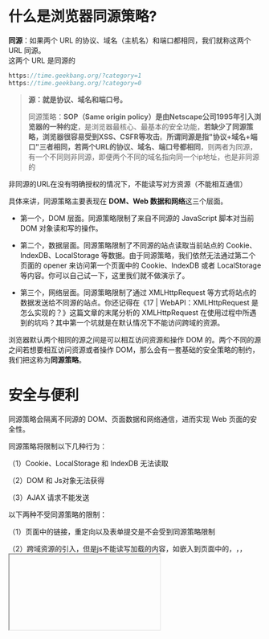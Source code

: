 # 什么是浏览器同源策略?

**同源**：如果两个 URL 的协议、域名（主机名）和端口都相同，我们就称这两个 URL 同源。  
这两个 URL 是同源的
```javascript
https://time.geekbang.org/?category=1
https://time.geekbang.org/?category=0
```

> **源：就是协议、域名和端口号。**
>
> 同源策略：**SOP（Same origin policy）是由Netscape公司1995年引入浏览器的一种约定**，是浏览器最核心、最基本的安全功能，**若缺少了同源策略，浏览器很容易受到XSS、CSFR等攻击**。**所谓同源是指"协议+域名+端口"三者相同，若两个URL的协议、域名、端口号都相同**，则两者为同源，有一个不同则非同源，即便两个不同的域名指向同一个ip地址，也是非同源的
>
> 

非同源的URL在没有明确授权的情况下，不能读写对方资源（不能相互通信）

具体来讲，同源策略主要表现在 **DOM、Web 数据和网络**这三个层面。

* 第一个，DOM 层面。同源策略限制了来自不同源的 JavaScript 脚本对当前 DOM 对象读和写的操作。

* 第二个，数据层面。同源策略限制了不同源的站点读取当前站点的 Cookie、IndexDB、LocalStorage 等数据。由于同源策略，我们依然无法通过第二个页面的 opener 来访问第一个页面中的 Cookie、IndexDB 或者 LocalStorage 等内容。你可以自己试一下，这里我们就不做演示了。

* 第三个，网络层面。同源策略限制了通过 XMLHttpRequest 等方式将站点的数据发送给不同源的站点。你还记得在《17 | WebAPI：XMLHttpRequest 是怎么实现的？》这篇文章的末尾分析的 XMLHttpRequest 在使用过程中所遇到的坑吗？其中第一个坑就是在默认情况下不能访问跨域的资源。

浏览器默认两个相同的源之间是可以相互访问资源和操作 DOM 的。两个不同的源之间若想要相互访问资源或者操作 DOM，那么会有一套基础的安全策略的制约，我们把这称为**同源策略**。

# 安全与便利
同源策略会隔离不同源的 DOM、页面数据和网络通信，进而实现 Web 页面的安全性。

同源策略将限制以下几种行为：

（1）Cookie、LocalStorage 和 IndexDB 无法读取

（2）DOM 和 Js对象无法获得

（3）AJAX 请求不能发送

以下两种不受同源策略的限制：

（1）页面中的链接，重定向以及表单提交是不会受到同源策略限制

（2）跨域资源的引入，但是js不能读写加载的内容，如嵌入到页面中的<script src="..."></script>，<img>，<link>，<iframe>等

注意：

同源策略是浏览器做的限制，对服务器与服务器之间的通信不做限制

**1. 页面中可以嵌入第三方资源**

**2. 跨域资源共享和跨文档消息机制**

页面中可以引用第三方资源，不过这也暴露了很多诸如 XSS 的安全问题，因此又在这种开放的基础之上引入了 CSP 来限制其自由程度。 使用 XMLHttpRequest 和 Fetch 都是无法直接进行跨域请求的，因此浏览器又在这种严格策略的基础之上引入了跨域资源共享策略，让其可以安全地进行跨域操作。 两个不同源的 DOM 是不能相互操纵的，因此，浏览器中又实现了跨文档消息机制，让其可以比较安全地通信

